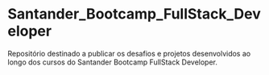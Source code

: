 # Santander_Bootcamp_FullStack_Developer
Repositório destinado a publicar os desafios e projetos desenvolvidos ao longo dos cursos do Santander Bootcamp FullStack Developer. 
